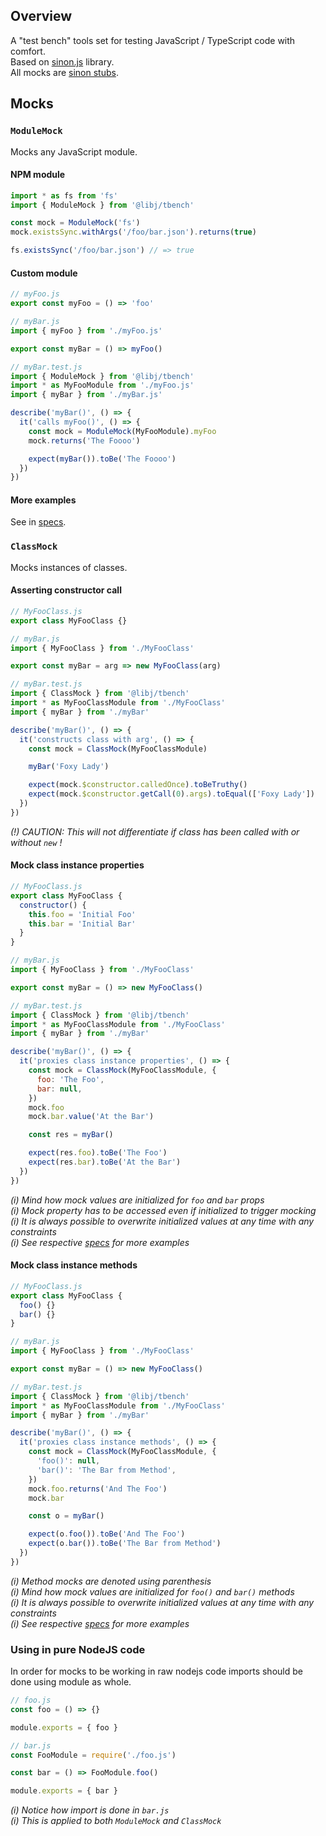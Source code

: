 ## Overview

A "test bench" tools set for testing JavaScript / TypeScript code with comfort.  
Based on [sinon.js](https://sinonjs.org/) library.  
All mocks are [sinon stubs](https://sinonjs.org/releases/v9.2.4/stubs/).

## Mocks

### `ModuleMock`

Mocks any JavaScript module.

#### NPM module

```javascript
import * as fs from 'fs'
import { ModuleMock } from '@libj/tbench'

const mock = ModuleMock('fs')
mock.existsSync.withArgs('/foo/bar.json').returns(true)

fs.existsSync('/foo/bar.json') // => true
```

#### Custom module

```javascript
// myFoo.js
export const myFoo = () => 'foo'
```

```javascript
// myBar.js
import { myFoo } from './myFoo.js'

export const myBar = () => myFoo()
```

```javascript
// myBar.test.js
import { ModuleMock } from '@libj/tbench'
import * as MyFooModule from './myFoo.js'
import { myBar } from './myBar.js'

describe('myBar()', () => {
  it('calls myFoo()', () => {
    const mock = ModuleMock(MyFooModule).myFoo
    mock.returns('The Foooo')

    expect(myBar()).toBe('The Foooo')
  })
})
```

#### More examples

See in [specs](https://github.com/sepo27/libj/tree/master/packages/tbench/src/mock/module).

### `ClassMock`

Mocks instances of classes.

#### Asserting constructor call

```javascript
// MyFooClass.js
export class MyFooClass {}
```

```javascript
// myBar.js
import { MyFooClass } from './MyFooClass'

export const myBar = arg => new MyFooClass(arg)
```

```javascript
// myBar.test.js
import { ClassMock } from '@libj/tbench'
import * as MyFooClassModule from './MyFooClass'
import { myBar } from './myBar'

describe('myBar()', () => {
  it('constructs class with arg', () => {
    const mock = ClassMock(MyFooClassModule)

    myBar('Foxy Lady')

    expect(mock.$constructor.calledOnce).toBeTruthy()
    expect(mock.$constructor.getCall(0).args).toEqual(['Foxy Lady'])
  })
})
```

*(!) CAUTION: This will not differentiate if class has been called with or without `new` !*

#### Mock class instance properties

```javascript
// MyFooClass.js
export class MyFooClass {
  constructor() {
    this.foo = 'Initial Foo'
    this.bar = 'Initial Bar'
  }
}
```

```javascript
// myBar.js
import { MyFooClass } from './MyFooClass'

export const myBar = () => new MyFooClass()
```

```javascript
// myBar.test.js
import { ClassMock } from '@libj/tbench'
import * as MyFooClassModule from './MyFooClass'
import { myBar } from './myBar'

describe('myBar()', () => {
  it('proxies class instance properties', () => {
    const mock = ClassMock(MyFooClassModule, {
      foo: 'The Foo',
      bar: null,
    })
    mock.foo
    mock.bar.value('At the Bar')

    const res = myBar()

    expect(res.foo).toBe('The Foo')
    expect(res.bar).toBe('At the Bar')
  })
})
```

*(i) Mind how mock values are initialized for `foo` and `bar` props*  
*(i) Mock property has to be accessed even if initialized to trigger mocking*  
*(i) It is always possible to overwrite initialized values at any time with any constraints*  
*(i) See respective [specs](https://github.com/sepo27/libj/tree/master/packages/tbench/src/mock/class) for more examples*

#### Mock class instance methods

```javascript
// MyFooClass.js
export class MyFooClass {
  foo() {}
  bar() {}
}
```

```javascript
// myBar.js
import { MyFooClass } from './MyFooClass'

export const myBar = () => new MyFooClass()
```

```javascript
// myBar.test.js
import { ClassMock } from '@libj/tbench'
import * as MyFooClassModule from './MyFooClass'
import { myBar } from './myBar'

describe('myBar()', () => {
  it('proxies class instance methods', () => {
    const mock = ClassMock(MyFooClassModule, {
      'foo()': null,
      'bar()': 'The Bar from Method',
    })
    mock.foo.returns('And The Foo')
    mock.bar

    const o = myBar()

    expect(o.foo()).toBe('And The Foo')
    expect(o.bar()).toBe('The Bar from Method')
  })
})
```

*(i) Method mocks are denoted using parenthesis*  
*(i) Mind how mock values are initialized for `foo()` and `bar()` methods*  
*(i) It is always possible to overwrite initialized values at any time with any constraints*  
*(i) See respective [specs](https://github.com/sepo27/libj/tree/master/packages/tbench/src/mock/class) for more examples*

### Using in pure NodeJS code

In order for mocks to be working in raw nodejs code imports should be done using module as whole.

```javascript
// foo.js
const foo = () => {}

module.exports = { foo }
```

```javascript
// bar.js
const FooModule = require('./foo.js')

const bar = () => FooModule.foo()

module.exports = { bar }
```

*(i) Notice how import is done in `bar.js`*  
*(i) This is applied to both `ModuleMock` and `ClassMock`*

